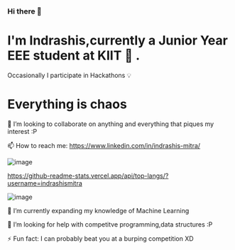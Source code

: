 ### Hi there 👋
# I'm Indrashis,currently a Junior Year EEE student at KIIT 🏫 . 
 
 Occasionally I participate in Hackathons 💡 

# Everything is chaos 
👯 I’m looking to collaborate on anything and everything that piques my interest :P


 📫 How to reach me: https://www.linkedin.com/in/indrashis-mitra/


![image](https://user-images.githubusercontent.com/48444783/117696342-d1769e00-b1de-11eb-8d82-9ab8be556a12.png)
 
  https://github-readme-stats.vercel.app/api/top-langs/?username=indrashismitra
  
![image](https://user-images.githubusercontent.com/48444783/111946732-14cb5f00-8b02-11eb-9e29-0653428be587.png)

 🌱 I’m currently expanding my knowledge of Machine Learning
 
 🤔 I’m looking for help with competitve programming,data structures :P

⚡ Fun fact: I can probably beat you at a burping competition XD
<!--
**indrashismitra/indrashismitra** is a ✨ _special_ ✨ repository because its `README.md` (this file) appears on your GitHub profile.

Here are some ideas to get you started:

- 🔭 I’m currently working on ...
- 🌱 I’m currently expanding my knowledge of Machine Learning
- 👯 I’m looking to collaborate on 
- 🤔 I’m looking for help with ...
- ...
-https://github-readme-stats.vercel.app/api?username=indrashismitra&show_icons=true&theme=radical
-  ...
- ⚡ Fun fact: ...
-->
